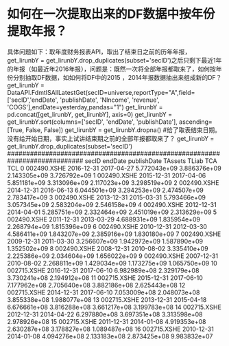 # 如何在一次提取出来的DF数据中按年份提取年报？

具体问题如下：取年度财务报表API，取出了结束日之前的历年年报， get_lirunbY = get_lirunbY.drop_duplicates(subset='secID')之后只剩下最近1年的年报（如最近年2016年报），问题是：既然一次将全部年报都取来了，如何按年份分别抽取DF数据，如如何将DF中的2015 ，2014年报数据抽出来组成新的DF？
get_lirunbY = DataAPI.FdmtISAllLatestGet(secID=universe,reportType="A",field=['secID','endDate', 'publishDate', 'NIncome', 'revenue', 'COGS'],endDate=yesterday,pandas="1")
    get_lirunbY = pd.concat([get_lirunbY, get_lirunbY], axis=0)
    get_lirunbY = get_lirunbY.sort(columns=['secID', 'endDate', 'publishDate'], ascending=[True, False, False])
    get_lirunbY = get_lirunbY.dropna()
#给了取表结束日期。没有给开始日期，事实上试讲结束期之前的全部年报都取来了？
get_lirunbY = get_lirunbY.drop_duplicates(subset='secID') 
############################################################################
 secID     endDate publishDate       TAssets         TLiab           TCA           TCL
0   002490.XSHE  2016-12-31  2017-04-27  5.772043e+09  3.886376e+09  2.143305e+09  3.726792e+09
1   002490.XSHE  2015-12-31  2017-04-06  5.851181e+09  3.313096e+09  2.117023e+09  3.298519e+09
2   002490.XSHE  2014-12-31  2016-06-13  6.044501e+09  3.294253e+09  2.474507e+09  2.783417e+09
3   002490.XSHE  2013-12-31  2015-03-31  5.793466e+09  3.057345e+09  2.583204e+09  2.546158e+09
4   002490.XSHE  2012-12-31  2014-04-01  5.285751e+09  2.332464e+09  2.451019e+09  2.313629e+09
5   002490.XSHE  2011-12-31  2013-03-29  4.688931e+09  1.835954e+09  2.268794e+09  1.815396e+09
6   002490.XSHE  2010-12-31  2012-03-30  4.586411e+09  1.843207e+09  2.385916e+09  1.830180e+09
7   002490.XSHE  2009-12-31  2011-03-30  3.256607e+09  1.942972e+09  1.587890e+09  1.352502e+09
8   002490.XSHE  2008-12-31  2010-08-02  3.335410e+09  2.225386e+09  2.034604e+09  1.656022e+09
9   002490.XSHE  2007-12-31  2010-08-02  2.268811e+09  1.429034e+09  1.173275e+09  1.065750e+09
10  002715.XSHE  2016-12-31  2017-06-10  6.982989e+08  2.329179e+08  3.730241e+08  2.194912e+08
11  002715.XSHE  2015-12-31  2017-06-10  7.177962e+08  2.705640e+08  3.882186e+08  2.625443e+08
12  002715.XSHE  2014-12-31  2017-06-10  7.053009e+08  2.048073e+08  3.855338e+08  1.988077e+08
13  002715.XSHE  2013-12-31  2015-04-18  6.676661e+08  3.816288e+08  3.661217e+08  3.199783e+08
14  002715.XSHE  2012-12-31  2014-04-22  6.297880e+08  3.697351e+08  3.313598e+08  2.978926e+08
15  002715.XSHE  2011-12-31  2014-01-08  4.919353e+08  2.630287e+08  3.178827e+08  1.089487e+08
16  002715.XSHE  2010-12-31  2014-01-08  4.094276e+08  2.133183e+08  2.873425e+08  9.983832e+07